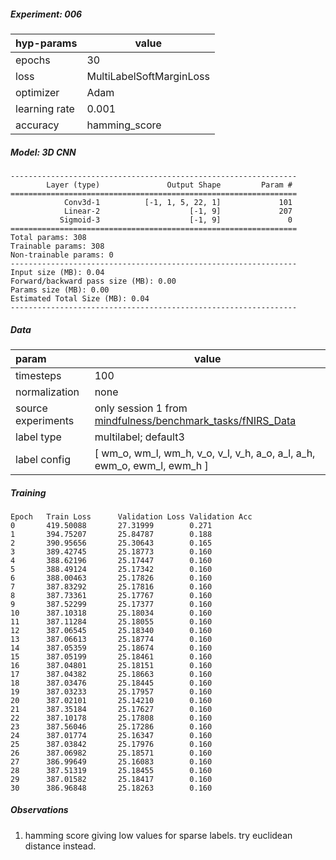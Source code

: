 ##### Experiment: 006


| hyp-params    | value                    |
| :------------ | ------------------------ |
| epochs        | 30                       |
| loss          | MultiLabelSoftMarginLoss |
| optimizer     | Adam                     |
| learning rate | 0.001                    |
| accuracy      | hamming_score            |

##### Model: 3D CNN

```
----------------------------------------------------------------
        Layer (type)               Output Shape         Param #
================================================================
            Conv3d-1          [-1, 1, 5, 22, 1]             101
            Linear-2                    [-1, 9]             207
           Sigmoid-3                    [-1, 9]               0
================================================================
Total params: 308
Trainable params: 308
Non-trainable params: 0
----------------------------------------------------------------
Input size (MB): 0.04
Forward/backward pass size (MB): 0.00
Params size (MB): 0.00
Estimated Total Size (MB): 0.04
----------------------------------------------------------------
```

##### Data

| param              | value                                                        |
| :----------------- | ------------------------------------------------------------ |
| timesteps          | 100                                                          |
| normalization      | none                                                         |
| source experiments | only session 1 from [mindfulness/benchmark_tasks/fNIRS_Data](https://github.com/lmhirshf/mindfulness/tree/master/benchmark_tasks/data/fNIRS_Data) |
| label type         | multilabel; default3                                         |
| label config       | [ wm_o, wm_l, wm_h, v_o, v_l, v_h, a_o, a_l, a_h, ewm_o, ewm_l, ewm_h ] |

##### Training

```
Epoch   Train Loss      Validation Loss Validation Acc
0       419.50088       27.31999        0.271
1       394.75207       25.84787        0.188
2       390.95656       25.30643        0.165
3       389.42745       25.18773        0.160
4       388.62196       25.17447        0.160
5       388.49124       25.17342        0.160
6       388.00463       25.17826        0.160
7       387.83292       25.17816        0.160
8       387.73361       25.17767        0.160
9       387.52299       25.17377        0.160
10      387.10318       25.18034        0.160
11      387.11284       25.18055        0.160
12      387.06545       25.18340        0.160
13      387.06613       25.18774        0.160
14      387.05359       25.18674        0.160
15      387.05199       25.18461        0.160
16      387.04801       25.18151        0.160
17      387.04382       25.18663        0.160
18      387.03476       25.18445        0.160
19      387.03233       25.17957        0.160
20      387.02101       25.14210        0.160
21      387.35184       25.17627        0.160
22      387.10178       25.17808        0.160
23      387.56046       25.17286        0.160
24      387.01774       25.16347        0.160
25      387.03842       25.17976        0.160
26      387.06982       25.18571        0.160
27      386.99649       25.16083        0.160
28      387.51319       25.18455        0.160
29      387.01582       25.18417        0.160
30      386.96848       25.18263        0.160
```

##### Observations

1. hamming score giving low values for sparse labels. try euclidean distance instead.